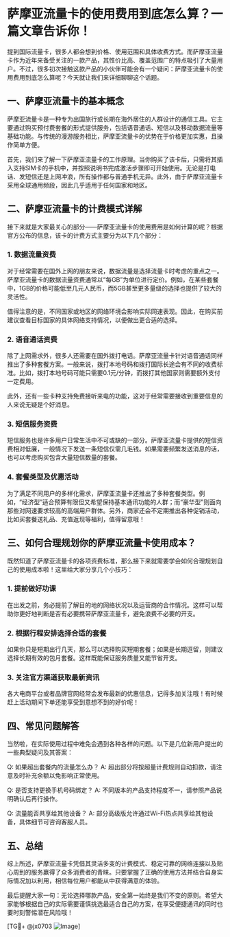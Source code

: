 # 萨摩亚流量卡的使用费用到底怎么算？一篇文章告诉你！

提到国际流量卡，很多人都会想到价格、使用范围和具体收费方式。而萨摩亚流量卡作为近年来备受关注的一款产品，其性价比高、覆盖范围广的特点吸引了大量用户。不过，很多初次接触这款产品的小伙伴可能会有一个疑问：萨摩亚流量卡的使用费用到底怎么算呢？今天就让我们来详细聊聊这个话题。

## 一、萨摩亚流量卡的基本概念

萨摩亚流量卡是一种专为出国旅行或长期在海外居住的人群设计的通信工具。它主要通过购买预付费套餐的形式提供服务，包括语音通话、短信以及移动数据流量等基础功能。与传统的漫游服务相比，萨摩亚流量卡的优势在于价格更加实惠，且操作简单方便。

首先，我们来了解一下萨摩亚流量卡的工作原理。当你购买了该卡后，只需将其插入支持SIM卡的手机中，并按照说明书完成激活步骤即可开始使用。无论是打电话、发短信还是上网冲浪，所有操作都与普通手机无异。此外，由于萨摩亚流量卡采用全球通用频段，因此几乎适用于任何国家和地区。

## 二、萨摩亚流量卡的计费模式详解

接下来就是大家最关心的部分——萨摩亚流量卡的使用费用是如何计算的呢？根据官方公布的信息，该卡的计费方式主要分为以下几个部分：

### 1. 数据流量资费
对于经常需要在国外上网的朋友来说，数据流量是选择流量卡时考虑的重点之一。萨摩亚流量卡的数据流量资费通常以“每GB”为单位进行定价。例如，在某些套餐中，1GB的价格可能低至几元人民币，而5GB甚至更多量级的选择也提供了较大的灵活性。

值得注意的是，不同国家或地区的网络环境会影响实际网速表现。因此，在购买前建议查看目标国家的具体网络支持情况，以便做出更合适的选择。

### 2. 语音通话资费
除了上网需求外，很多人还需要在国外拨打电话。萨摩亚流量卡针对语音通话同样推出了多种套餐方案。一般来说，拨打本地号码和拨打国际长途会有不同的收费标准。比如，拨打本地号码可能只需要0.1元/分钟，而拨打其他国家则需要额外支付一定费用。

此外，还有一些卡种支持免费接听来电的功能，这对于经常需要接收到重要信息的人来说无疑是个好消息。

### 3. 短信服务资费
短信服务也是许多用户日常生活中不可或缺的一部分。萨摩亚流量卡提供的短信资费相对低廉，一般情况下发送一条短信仅需几毛钱。如果需要频繁发送消息的话，也可以考虑购买包含大量短信数量的套餐。

### 4. 套餐类型及优惠活动
为了满足不同用户的多样化需求，萨摩亚流量卡还推出了多种套餐类型。例如，“经济型”适合预算有限但又希望保持基本通讯功能的人群；而“豪华型”则面向那些对网速要求较高的高端用户群体。另外，商家还会不定期推出各种促销活动，比如买套餐送礼品、充值返现等福利，值得留意哦！

## 三、如何合理规划你的萨摩亚流量卡使用成本？

既然知道了萨摩亚流量卡的各项资费标准，那么接下来就需要学会如何合理规划自己的使用成本啦！这里给大家分享几个小技巧：

### 1. 提前做好功课
在出发之前，务必提前了解目的地的网络状况以及运营商的合作情况。这样可以帮助你更好地判断是否有必要携带萨摩亚流量卡，避免浪费不必要的开支。

### 2. 根据行程安排选择合适的套餐
如果你只是短期出行几天，那么可以选择购买短期套餐；如果是长期逗留，则建议选择长期有效的包月套餐。这样既能保证服务质量又能节省开支。

### 3. 关注官方渠道获取最新资讯
各大电商平台或者品牌官网经常会发布最新的优惠信息，记得多加关注哦！有时候赶上活动期间下单还能享受到意想不到的好价呢！

## 四、常见问题解答

当然啦，在实际使用过程中难免会遇到各种各样的问题。以下是几位新用户提出的一些典型疑问及其答案：

Q: 如果超出套餐内的流量怎么办？
A: 超出部分将按超量计费规则自动扣款，请注意及时补充余额以免影响正常使用。

Q: 是否支持更换手机号码绑定？
A: 不同版本的产品支持程度不一，请参照产品说明确认后再行操作。

Q: 流量能否共享给其他设备？
A: 部分高级版允许通过Wi-Fi热点共享给其他设备，具体细节可咨询客服人员。

## 五、总结

综上所述，萨摩亚流量卡凭借其灵活多变的计费模式、稳定可靠的网络连接以及贴心周到的服务赢得了众多消费者的青睐。只要掌握了正确的使用方法并结合自身实际情况加以利用，相信每位用户都能从中获得满意的体验。

最后提醒大家一句：无论选择哪款产品，安全第一始终是我们不变的原则。希望大家能够根据自己的实际需要谨慎挑选最适合自己的方案，在享受便捷通讯的同时也要时刻警惕潜在风险哦！

[TG💪+ @jx0703 ![Image](https://github.com/user-attachments/assets/dbca1d08-cadb-493c-b0ec-ad6f7a83f270)]